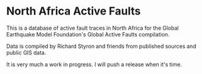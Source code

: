 North Africa Active Faults
==========================

This is a database of active fault traces in North Africa for the
Global Earthquake Model Foundation's Global Active Faults compilation.

Data is compiled by Richard Styron and friends from published sources
and public GIS data.

It is very much a work in progress. I will push a release when it's time.
